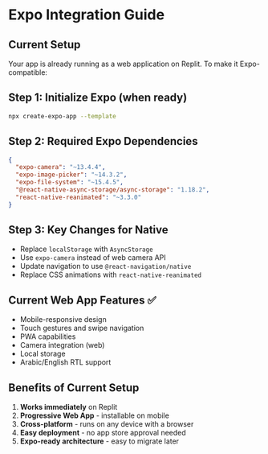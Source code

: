 
# Expo Integration Guide

## Current Setup
Your app is already running as a web application on Replit. To make it Expo-compatible:

## Step 1: Initialize Expo (when ready)
```bash
npx create-expo-app --template
```

## Step 2: Required Expo Dependencies
```json
{
  "expo-camera": "~13.4.4",
  "expo-image-picker": "~14.3.2",
  "expo-file-system": "~15.4.5",
  "@react-native-async-storage/async-storage": "1.18.2",
  "react-native-reanimated": "~3.3.0"
}
```

## Step 3: Key Changes for Native
- Replace `localStorage` with `AsyncStorage`
- Use `expo-camera` instead of web camera API
- Update navigation to use `@react-navigation/native`
- Replace CSS animations with `react-native-reanimated`

## Current Web App Features ✅
- Mobile-responsive design
- Touch gestures and swipe navigation
- PWA capabilities
- Camera integration (web)
- Local storage
- Arabic/English RTL support

## Benefits of Current Setup
1. **Works immediately** on Replit
2. **Progressive Web App** - installable on mobile
3. **Cross-platform** - runs on any device with a browser
4. **Easy deployment** - no app store approval needed
5. **Expo-ready architecture** - easy to migrate later
